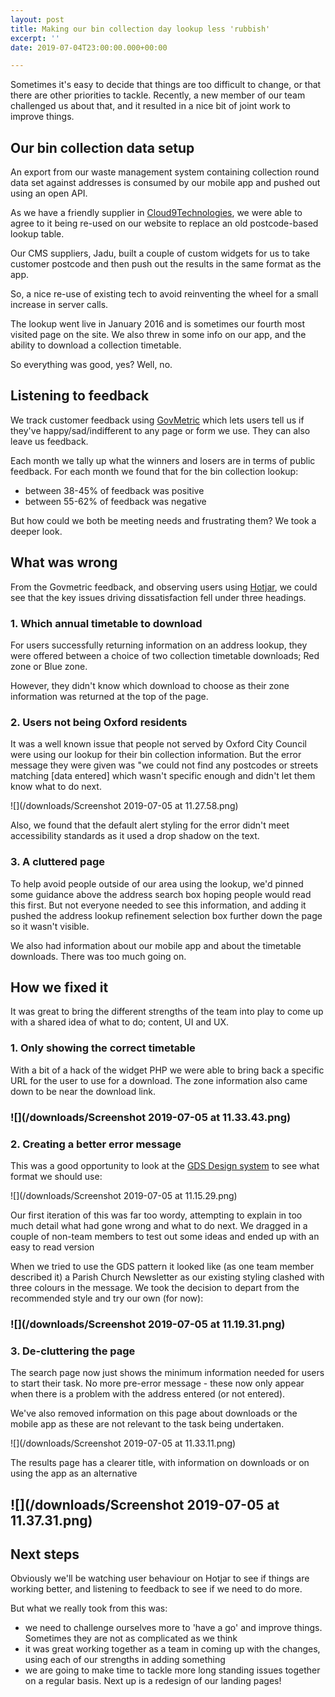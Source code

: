 ```yaml
---
layout: post
title: Making our bin collection day lookup less 'rubbish'
excerpt: ''
date: 2019-07-04T23:00:00.000+00:00

---
```

Sometimes it's easy to decide that things are too difficult to change, or that there are other priorities to tackle. Recently, a new member of our team challenged us about that, and it resulted in a nice bit of joint work to improve things.

## Our bin collection data setup

An export from our waste management system containing collection round data set against addresses is consumed by our mobile app and pushed out using an open API.

As we have a friendly supplier in [Cloud9Technologies](http://www.cloud9technologies.com), we were able to agree to it being re-used on our website to replace an old postcode-based lookup table.

Our CMS suppliers, Jadu, built a couple of custom widgets for us to take customer postcode and then push out the results in the same format as the app.

So, a nice re-use of existing tech to avoid reinventing the wheel for a small increase in server calls.

The lookup went live in January 2016 and is sometimes our fourth most visited page on the site. We also threw in some info on our app, and the ability to download a collection timetable.

So everything was good, yes? Well, no.

## Listening to feedback

We track customer feedback using [GovMetric](https://www.govmetric.com) which lets users tell us if they've happy/sad/indifferent to any page or form we use. They can also leave us feedback.

Each month we tally up what the winners and losers are in terms of public feedback. For each month we found that for the bin collection lookup:

* between 38-45% of feedback was positive
* between 55-62% of feedback was negative

But how could we both be meeting needs and frustrating them? We took a deeper look.

## What was wrong

From the Govmetric feedback, and observing users using [Hotjar](https://www.hotjar.com), we could see that the key issues driving dissatisfaction fell under three headings.

### 1. Which annual timetable to download

For users successfully returning information on an address lookup, they were offered between a choice of two collection timetable downloads; Red zone or Blue zone.

However, they didn't know which download to choose as their zone information was returned at the top of the page.

### 2. Users not being Oxford residents

It was a well known issue that people not served by Oxford City Council were using our lookup for their bin collection information. But the error message they were given was "we could not find any postcodes or streets matching \[data entered\] which wasn't specific enough and didn't let them know what to do next.

![](/downloads/Screenshot 2019-07-05 at 11.27.58.png)

Also, we found that the default alert styling for the error didn't meet accessibility standards as it used a drop shadow on the text.

### 3. A cluttered page

To help avoid people outside of our area using the lookup, we'd pinned some guidance above the address search box hoping people would read this first. But not everyone needed to see this information, and adding it pushed the address lookup refinement selection box further down the page so it wasn't visible.

We also had information about our mobile app and about the timetable downloads. There was too much going on.

## How we fixed it

It was great to bring the different strengths of the team into play to come up with a shared idea of what to do; content, UI and UX.

### 1. Only showing the correct timetable

With a bit of a hack of the widget PHP we were able to bring back a specific URL for the user to use for a download. The zone information also came down to be near the download link.

### ![](/downloads/Screenshot 2019-07-05 at 11.33.43.png)

### 2. Creating a better error message

This was a good opportunity to look at the [GDS Design system](https://design-system.service.gov.uk/components/error-summary/) to see what format we should use:

![](/downloads/Screenshot 2019-07-05 at 11.15.29.png)

Our first iteration of this was far too wordy, attempting to explain in too much detail what had gone wrong and what to do next. We dragged in a couple of non-team members to test out some ideas and ended up with an easy to read version

When we tried to use the GDS pattern it looked like (as one team member described it) a Parish Church Newsletter as our existing styling clashed with three colours in the message. We took the decision to depart from the recommended style and try our own (for now):

### ![](/downloads/Screenshot 2019-07-05 at 11.19.31.png)

### 3. De-cluttering the page

The search page now just shows the minimum information needed for users to start their task. No more pre-error message - these now only appear when there is a problem with the address entered (or not entered).

We've also removed information on this page about downloads or the mobile app as these are not relevant to the task being undertaken.

![](/downloads/Screenshot 2019-07-05 at 11.33.11.png)

The results page has a clearer title, with information on downloads or on using the app as an alternative

## ![](/downloads/Screenshot 2019-07-05 at 11.37.31.png)

## Next steps

Obviously we'll be watching user behaviour on Hotjar to see if things are working better, and listening to feedback to see if we need to do more.

But what we really took from this was:

* we need to challenge ourselves more to 'have a go' and improve things. Sometimes they are not as complicated as we think
* it was great working together as a team in coming up with the changes, using each of our strengths in adding something
* we are going to make time to tackle more long standing issues together on a regular basis. Next up is a redesign of our landing pages!